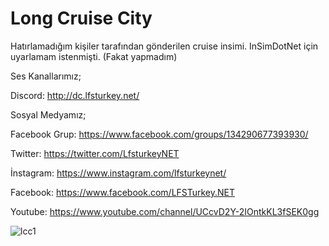 # Long Cruise City
 
Hatırlamadığım kişiler tarafından gönderilen cruise insimi.
InSimDotNet için uyarlamam istenmişti. (Fakat yapmadım)

Ses Kanallarımız;

Discord: http://dc.lfsturkey.net/

Sosyal Medyamız;

Facebook Grup: https://www.facebook.com/groups/134290677393930/

Twitter: https://twitter.com/LfsturkeyNET

İnstagram: https://www.instagram.com/lfsturkeynet/

Facebook: https://www.facebook.com/LFSTurkey.NET

Youtube: https://www.youtube.com/channel/UCcvD2Y-2IOntkKL3fSEK0gg

![lcc1](https://user-images.githubusercontent.com/12397945/95472924-3f7a8e80-098c-11eb-8ce3-3fad03106a54.PNG)

